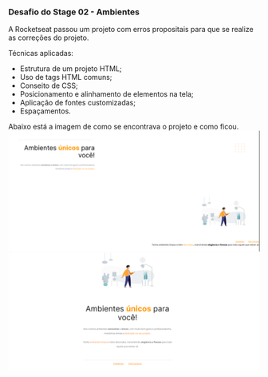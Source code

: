 ### Desafio do Stage 02 - Ambientes

A Rocketseat passou um projeto com erros propositais para que se realize as correções do projeto.

Técnicas aplicadas:

- Estrutura de um projeto HTML;
- Uso de tags HTML comuns;
- Conseito de CSS;
- Posicionamento e alinhamento de elementos na tela;
- Aplicação de fontes customizadas;
- Espaçamentos.

Abaixo está a imagem de como se encontrava o projeto e como ficou.
![Projeto com erros](images/image.png) ![Projeto corrigido](image.png)